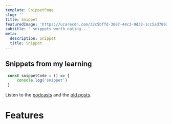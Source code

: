 ```yaml
---
template: SnippetPage
slug: ''
title: Snippet
featuredImage: 'https://ucarecdn.com/32c5bffd-3887-44c3-9d32-1cc5ad78925d/'
subtitle: ' snippets worth noting...'
meta:
  description: Snippet
  title: Snippet
---
```

## Snippets from my learning

```javascript
 const snippetCode = () => {
     console.log('snippet')
 }

```

Listen to the [podcasts](https://anchor.fm/techuncensored) and the [old posts](https://uncensored.tech).

# Features
